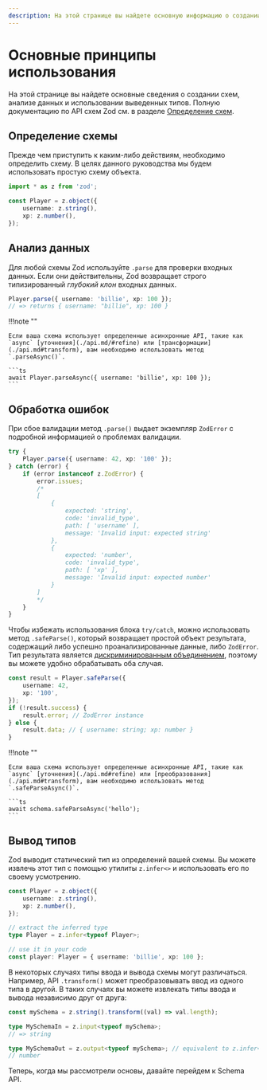 ```yaml
---
description: На этой странице вы найдете основную информацию о создании схем, анализе данных и использовании выведенных типов
---
```


# Основные принципы использования

На этой странице вы найдете основные сведения о создании схем, анализе данных и использовании выведенных типов. Полную документацию по API схем Zod см. в разделе [Определение схем](./api.md).

## Определение схемы

Прежде чем приступить к каким-либо действиям, необходимо определить схему. В целях данного руководства мы будем использовать простую схему объекта.

```ts
import * as z from 'zod';

const Player = z.object({
    username: z.string(),
    xp: z.number(),
});
```

## Анализ данных

Для любой схемы Zod используйте `.parse` для проверки входных данных. Если они действительны, Zod возвращает строго типизированный _глубокий клон_ входных данных.

```ts
Player.parse({ username: 'billie', xp: 100 });
// => returns { username: "billie", xp: 100 }
```

!!!note ""

    Если ваша схема использует определенные асинхронные API, такие как `async` [уточнения](./api.md/#refine) или [трансформации](./api.md#transform), вам необходимо использовать метод `.parseAsync()`.

    ```ts
    await Player.parseAsync({ username: 'billie', xp: 100 });
    ```

## Обработка ошибок

При сбое валидации метод `.parse()` выдает экземпляр `ZodError` с подробной информацией о проблемах валидации.

```ts
try {
    Player.parse({ username: 42, xp: '100' });
} catch (error) {
    if (error instanceof z.ZodError) {
        error.issues;
        /*
		[
			{
				expected: 'string',
				code: 'invalid_type',
				path: [ 'username' ],
				message: 'Invalid input: expected string'
			},
			{
				expected: 'number',
				code: 'invalid_type',
				path: [ 'xp' ],
				message: 'Invalid input: expected number'
			}
		]
		*/
    }
}
```

Чтобы избежать использования блока `try/catch`, можно использовать метод `.safeParse()`, который возвращает простой объект результата, содержащий либо успешно проанализированные данные, либо `ZodError`. Тип результата является [дискриминированным объединением](https://www.typescriptlang.org/docs/handbook/2/narrowing.html#discriminated-unions), поэтому вы можете удобно обрабатывать оба случая.

```ts
const result = Player.safeParse({
    username: 42,
    xp: '100',
});
if (!result.success) {
    result.error; // ZodError instance
} else {
    result.data; // { username: string; xp: number }
}
```

!!!note ""

    Если ваша схема использует определенные асинхронные API, такие как `async` [уточнения](./api.md#refine) или [преобразования](./api.md#transform), вам необходимо использовать метод `.safeParseAsync()`.

    ```ts
    await schema.safeParseAsync('hello');
    ```

## Вывод типов

Zod выводит статический тип из определений вашей схемы. Вы можете извлечь этот тип с помощью утилиты `z.infer<>` и использовать его по своему усмотрению.

```ts
const Player = z.object({
    username: z.string(),
    xp: z.number(),
});

// extract the inferred type
type Player = z.infer<typeof Player>;

// use it in your code
const player: Player = { username: 'billie', xp: 100 };
```

В некоторых случаях типы ввода и вывода схемы могут различаться. Например, API `.transform()` может преобразовывать ввод из одного типа в другой. В таких случаях вы можете извлекать типы ввода и вывода независимо друг от друга:

```ts
const mySchema = z.string().transform((val) => val.length);

type MySchemaIn = z.input<typeof mySchema>;
// => string

type MySchemaOut = z.output<typeof mySchema>; // equivalent to z.infer<typeof mySchema>
// number
```

Теперь, когда мы рассмотрели основы, давайте перейдем к Schema API.
